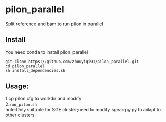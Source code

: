 
# pilon_parallel
Split reference and bam to run pilon in parallel</br>
## Install
You need conda to install pilon_parallel</br>
```
git clone https://github.com/zhouyiqi91/pilon_parallel.git
cd pilon_parallel
sh install_dependencies.sh
```
## Usage:
1.cp pilon.cfg to workdir and modify</br>
2.```run_pilon.sh```</br>
note:Only suitable for SGE cluster;need to modify sgearrpy.py to adapt to other clusters.</br>

